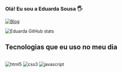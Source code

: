 ### Olá! Eu sou a Eduarda Sousa 🖐️

[![Blog](https://img.shields.io/badge/Instagram-E4405F?style=for-the-badge&logo=instagram&logoColor=white)]([[[hhtps://instagram.com/_duuda_sousa](https://www.instagram.com/_duuda_sousa?igsh=MXJsZHd5N29zYndnMQ==)](https://www.instagram.com/_duuda_sousa?igsh=MXJsZHd5N29zYndnMQ==)](https://www.instagram.com/_duuda_sousa?igsh=MXJsZHd5N29zYndnMQ==))



![Eduarda GitHub stats](https://github-readme-stats.vercel.app/api?username=eduardasousa080&show_icons=true&theme=synthwave)

## Tecnologias que eu uso no meu dia

<div style='display:inline_block'><br/>
    <img alt='html5' src='https://img.shields.io/badge/HTML5-E34F26?style=for-the-badge&logo=html5&logoColor=white' />

<img alt='css3' src='https://img.shields.io/badge/CSS3-1572B6?style=for-the-badge&logo=css3&logoColor=white' />
    
<img alt='javascript' src='https://img.shields.io/badge/JavaScript-F7DF1E?style=for-the-badge&logo=javascript&logoColor=black' />



</div>
